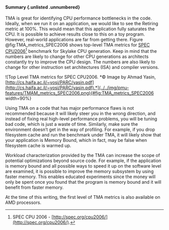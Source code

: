 #### Summary {.unlisted .unnumbered}

TMA is great for identifying CPU performance bottlenecks in the code. Ideally, when we run it on an application, we would like to see the Retiring metric at 100%.  This would mean that this application fully saturates the CPU. It is possible to achieve results close to this on a toy program. However, real-world applications are far from getting there. Figure @fig:TMA_metrics_SPEC2006 shows top-level TMA metrics for [SPEC CPU2006](http://spec.org/cpu2006/)[^13] benchmark for Skylake CPU generation. Keep in mind that the numbers are likely to change for other CPU generations as architects constantly try to improve the CPU design. The numbers are also likely to change for other instruction set architectures (ISA) and compiler versions.

![Top Level TMA metrics for SPEC CPU2006. *© Image by Ahmad Yasin, [http://cs.haifa.ac.il/~yosi/PARC/yasin.pdf](http://cs.haifa.ac.il/~yosi/PARC/yasin.pdf).*](../../img/pmu-features/TMAM_metrics_SPEC2006.png){#fig:TMA_metrics_SPEC2006 width=90%}

Using TMA on a code that has major performance flaws is not recommended because it will likely steer you in the wrong direction, and instead of fixing real high-level performance problems, you will be tuning bad code, which is just a waste of time. Similarly, make sure the environment doesn’t get in the way of profiling. For example, if you drop filesystem cache and run the benchmark under TMA, it will likely show that your application is Memory Bound, which in fact, may be false when filesystem cache is warmed up.

Workload characterization provided by the TMA can increase the scope of potential optimizations beyond source code. For example, if the application is memory bound and all possible ways to speed it up on the software level are examined, it is possible to improve the memory subsystem by using faster memory. This enables educated experiments since the money will only be spent once you found that the program is memory bound and it will benefit from faster memory.

At the time of this writing, the first level of TMA metrics is also available on AMD processors.

[^13]: SPEC CPU 2006 - [http://spec.org/cpu2006/](http://spec.org/cpu2006/).